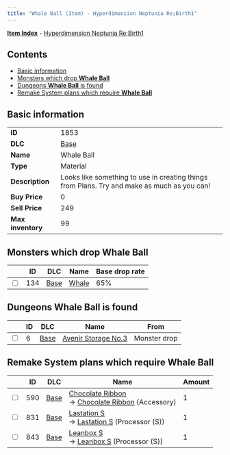 ```yaml
---
title: "Whale Ball (Item) - Hyperdimension Neptunia Re;Birth1"
---
```


[**Item Index**](/neptunia/rb1/item/index.html) - [Hyperdimension Neptunia Re;Birth1](/neptunia/rb1)

## Contents

- [Basic information](#basic-information)
- [Monsters which drop **Whale Ball**](#monsters-which-drop-whale-ball)
- [Dungeons **Whale Ball** is found](#dungeons-whale-ball-is-found)
- [Remake System plans which require **Whale Ball**](#remake-system-plans-which-require-whale-ball)

## Basic information

|   |   |
| -- | -- |
| **ID** | 1853 |
| **DLC** | [Base](/neptunia/rb1/dlc/1-base.html) |
| **Name** | Whale Ball |
| **Type** | Material |
| **Description** | Looks like something to use in creating things from Plans. Try and make as much as you can! |
| **Buy Price** | 0 |
| **Sell Price** | 249 |
| **Max inventory** | 99 |

## Monsters which drop **Whale Ball**

|    | ID | DLC | Name | Base drop rate |
| -- | -- | --- | ---- | -------------- |
| <input type="checkbox" id="rb1-monster-1-134" class="trackbox" /> | 134 | [Base](/neptunia/rb1/dlc/1-base.html) | [Whale](/neptunia/rb1/monster/1-134-whale.html) | 65% |

## Dungeons **Whale Ball** is found

|    | ID | DLC | Name | From |
| -- | -- | --- | ---- | ---- |
| <input type="checkbox" id="rb1-dungeon-1-6" class="trackbox" /> | 6 | [Base](/neptunia/rb1/dlc/1-base.html) | [Avenir Storage No.3](/neptunia/rb1/dungeon/1-6-avenir-storage-no-3.html) | Monster drop |

## Remake System plans which require **Whale Ball**

|    | ID | DLC | Name | Amount |
| -- | -- | --- | ---- | ------ |
| <input type="checkbox" id="rb1-remake-1-590" class="trackbox" /> | 590 | [Base](/neptunia/rb1/dlc/1-base.html) | [Chocolate Ribbon](/neptunia/rb1/remake/1-590-chocolate-ribbon.html)<br />→ [Chocolate Ribbon](/neptunia/rb1/item/1-3175-chocolate-ribbon.html) (Accessory) | 1 |
| <input type="checkbox" id="rb1-remake-1-831" class="trackbox" /> | 831 | [Base](/neptunia/rb1/dlc/1-base.html) | [Lastation S](/neptunia/rb1/remake/1-831-lastation-s.html)<br />→ [Lastation S](/neptunia/rb1/item/1-4131-lastation-s.html) (Processor (S)) | 1 |
| <input type="checkbox" id="rb1-remake-1-843" class="trackbox" /> | 843 | [Base](/neptunia/rb1/dlc/1-base.html) | [Leanbox S](/neptunia/rb1/remake/1-843-leanbox-s.html)<br />→ [Leanbox S](/neptunia/rb1/item/1-4233-leanbox-s.html) (Processor (S)) | 1 |
